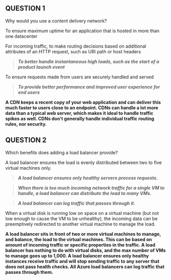 ## QUESTION 1

Why would you use a content delivery network?



To ensure maximum uptime for an application that is hosted in more than one datacenter


For incoming traffic, to make routing decisions based on additional attributes of an HTTP request, such as URI path or host headers


> ***To better handle instantaneous high loads, such as the start of a product launch event***


To ensure requests made from users are securely handled and served


> ***To provide better performance and improved user experience for end users***


**A CDN keeps a recent copy of your web application and can deliver this much faster to users close to an endpoint. CDNs can handle a lot more data than a typical web server, which makes it ideal to handle traffic spikes as well. CDNs don't generally handle individual traffic routing rules, nor security.**
## QUESTION 2

Which benefits does adding a load balancer provide?



A load balancer ensures the load is evenly distributed between two to five virtual machines only.


> ***A load balancer ensures only healthy servers process requests.***


> ***When there is too much incoming network traffic for a single VM to handle, a load balancer can distribute the load to many VMs.***


> ***A load balancer can log traffic that passes through it.***


When a virtual disk is running low on space on a virtual machine (but not low enough to cause the VM to be unhealthy), the incoming data can be preemptively redirected to another virtual machine to manage the load.


**A load balancer sits in front of two or more virtual machines to manage, and balance, the load to the virtual machines. This can be based on amount of incoming traffic or specific properties in the traffic. A load balancer has nothing to do with virtual disks, and the max number of VMs to manage goes up to 1,000. A load balancer ensures only healthy instances receive traffic and will stop sending traffic to any server that does not pass health checks. All Azure load balancers can log traffic that passes through them.**